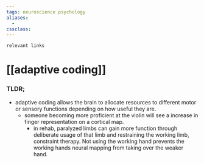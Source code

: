 ```yaml
---
tags: neuroscience psychology
aliases: 
  - 
cssclass: 
---
```

`relevant links`

 # [[adaptive coding]]

### TLDR;
- adaptive coding allows the brain to allocate resources to different motor or sensory functions depending on how useful they are.
	- someone becoming more proficient at the violin will see a increase in finger representation on a cortical map. 
		- in rehab, paralyzed limbs can gain more function through deliberate usage of that limb and restraining the working limb, constraint therapy. Not using the working hand prevents the working hands neural mapping from taking over the weaker hand.
